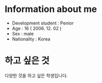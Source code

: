 # Information about me #
* Development student : Penior
* Age : 16 ( 2006. 12. 02 )
* Sex : male
* Nationality : Korea

# 하고 싶은 것 #
다양한 것을 하고 싶은 학생입니다.
